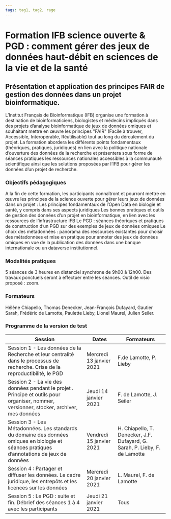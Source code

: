 ```yaml
---
tags: tag1, tag2, rage
---
```


# Formation IFB science ouverte & PGD : comment gérer des jeux de données haut-débit en sciences de la vie et de la santé 

## Présentation et application des principes FAIR de gestion des données dans un projet bioinformatique.

L’Institut Français de Bioinformatique (IFB) organise une formation à destination de bioinformaticiens, biologistes et médecins impliqués dans des projets d’analyse bioinformatique de jeux de données omiques et souhaitant mettre en œuvre les principes "FAIR" (Facile à trouver, Accessible, Interopérable, Réutilisable) tout au long du déroulement du projet. La formation abordera les différents points fondamentaux (théoriques, pratiques, juridiques) en lien avec la politique nationale d’ouverture des données de la recherche et présentera sous forme de séances pratiques les ressources nationales accessibles à la communauté scientifique ainsi que les solutions proposées par l’IFB pour gérer les données d’un projet de recherche.

### Objectifs pédagogiques

A la fin de cette formation, les participants connaîtront et pourront mettre en œuvre les principes de la science ouverte pour gérer leurs jeux de données dans un projet :
Les principes fondamentaux de l’Open Data en biologie et santé, y compris dans ses aspects juridiques
Les bonnes pratiques et outils de gestion des données d’un projet en bioinformatique, en lien avec les ressources de l’infrastructure IFB
Le PGD : séances théoriques et pratiques de construction d’un PGD sur des exemples de jeux de données omiques 
Le choix des métadonnées : panorama des ressources existantes pour choisir des métadonnées et mise en pratique pour annoter des jeux de données omiques en vue de la publication des données dans une banque internationale ou un dataverse institutionnel.


### Modalités pratiques 

5 séances de 3 heures en distanciel synchrone de 9h00 à 12h00. Des travaux ponctuels seront à effectuer entre les séances.
Outil de visio proposé : zoom.

### Formateurs

Hélène Chiapello, Thomas Denecker, Jean-François Dufayard, Gautier Sarah, Frédéric de Lamotte, Paulette Lieby, Lionel Maurel, Julien Seiler. 

### Programme de la version de test 

| Session  | Dates    | Formateurs   |
| -------- | -------- | ------------ |
| Session 1 - Les données de la Recherche et leur centralité dans le processus de recherche. Crise de la reproductibilité, le PGD             | Mercredi 13 janvier 2021 | F.de Lamotte, P. Lieby |
| Session 2 - La vie des données pendant le projet . Principe et outils pour organiser, nommer, versionner, stocker, archiver, mes données    | Jeudi 14 janvier 2021    | F. de Lamotte, J. Seiler |
| Session 3 - Les Métadonnées. Les standards du domaine des données omiques en biologie et séances pratiques d’annotations de jeux de données | Vendredi 15 janvier 2021 | H. Chiapello, T. Denecker, J.F. Dufayard,  G. Sarah, P. Lieby, F. de Lamotte |
| Session 4 : Partager et diffuser les données. Le cadre juridique, les entrepôts et les licences sur les données | Mercredi 20 janvier 2021 | L. Maurel, F. de Lamotte |
| Session 5 : Le PGD : suite et fin. Débrief des séances 1 à 4 avec les participants | Jeudi 21 janvier 2021 | Tous |

